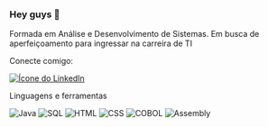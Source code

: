 ### Hey guys :smiling_face_with_three_hearts:

Formada em Análise e Desenvolvimento de Sistemas. 
Em busca de aperfeiçoamento para ingressar na carreira de TI

Conecte comigo:

[![Ícone do LinkedIn](https://img.shields.io/badge/linkedin-%230077B5.svg?&style=for-the-badge&logo=linkedin&logoColor=white)](https://www.linkedin.com/in/camila-namour/)


Linguagens e ferramentas 

![Java](https://img.shields.io/badge/Java-007396?style=flat-square&logo=java&logoColor=white)
![SQL](https://img.shields.io/badge/SQL-4479A1?style=flat-square&logo=amazonaws&logoColor=white)
![HTML](https://img.shields.io/badge/HTML-E34F26?style=flat-square&logo=html5&logoColor=white)
![CSS](https://img.shields.io/badge/CSS-1572B6?style=flat-square&logo=css3&logoColor=white)
![COBOL](https://img.shields.io/badge/COBOL-007396?style=flat-square&logo=cobol&logoColor=white)
![Assembly](https://img.shields.io/badge/Assembly-008000?style=flat-square&logo=gnu&logoColor=white)


<!--
**camilanamour/camilanamour** is a ✨ _special_ ✨ repository because its `README.md` (this file) appears on your GitHub profile.

Here are some ideas to get you started:

- 🔭 I’m currently working on ...
- 🌱 I’m currently learning ...
- 👯 I’m looking to collaborate on ...
- 🤔 I’m looking for help with ...
- 💬 Ask me about ...
- 📫 How to reach me: ...
- 😄 Pronouns: ...
- ⚡ Fun fact: ...
-->
